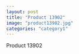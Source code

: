 ```yaml
---
layout: post
title: "Product 13902"
image: "product13902.jpg"
categories: "category1"
---
```

Product 13902
